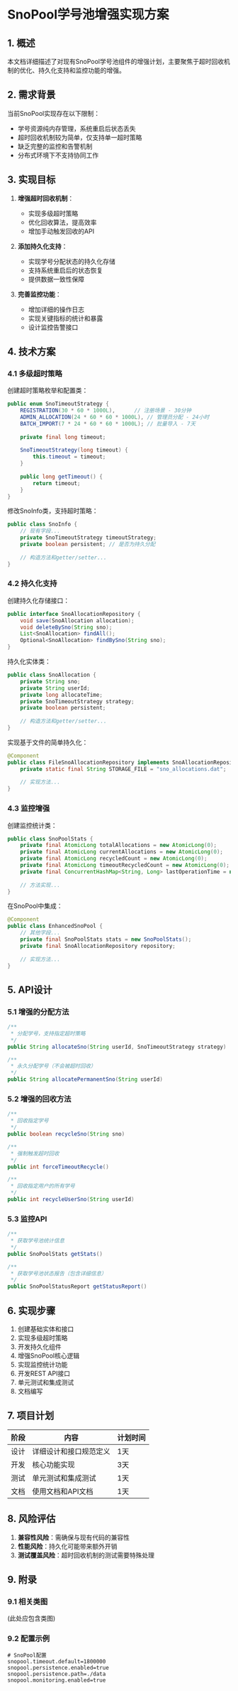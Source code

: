 # SnoPool学号池增强实现方案

## 1. 概述

本文档详细描述了对现有SnoPool学号池组件的增强计划，主要聚焦于超时回收机制的优化、持久化支持和监控功能的增强。

## 2. 需求背景

当前SnoPool实现存在以下限制：

- 学号资源纯内存管理，系统重启后状态丢失
- 超时回收机制较为简单，仅支持单一超时策略
- 缺乏完整的监控和告警机制
- 分布式环境下不支持协同工作

## 3. 实现目标

1. **增强超时回收机制**：
   - 实现多级超时策略
   - 优化回收算法，提高效率
   - 增加手动触发回收的API

2. **添加持久化支持**：
   - 实现学号分配状态的持久化存储
   - 支持系统重启后的状态恢复
   - 提供数据一致性保障

3. **完善监控功能**：
   - 增加详细的操作日志
   - 实现关键指标的统计和暴露
   - 设计监控告警接口

## 4. 技术方案

### 4.1 多级超时策略

创建超时策略枚举和配置类：

```java
public enum SnoTimeoutStrategy {
    REGISTRATION(30 * 60 * 1000L),      // 注册场景 - 30分钟
    ADMIN_ALLOCATION(24 * 60 * 60 * 1000L), // 管理员分配 - 24小时
    BATCH_IMPORT(7 * 24 * 60 * 60 * 1000L); // 批量导入 - 7天
    
    private final long timeout;
    
    SnoTimeoutStrategy(long timeout) {
        this.timeout = timeout;
    }
    
    public long getTimeout() {
        return timeout;
    }
}
```

修改SnoInfo类，支持超时策略：

```java
public class SnoInfo {
    // 现有字段...
    private SnoTimeoutStrategy timeoutStrategy;
    private boolean persistent; // 是否为持久分配
    
    // 构造方法和getter/setter...
}
```

### 4.2 持久化支持

创建持久化存储接口：

```java
public interface SnoAllocationRepository {
    void save(SnoAllocation allocation);
    void deleteBySno(String sno);
    List<SnoAllocation> findAll();
    Optional<SnoAllocation> findBySno(String sno);
}
```

持久化实体类：

```java
public class SnoAllocation {
    private String sno;
    private String userId;
    private long allocateTime;
    private SnoTimeoutStrategy strategy;
    private boolean persistent;
    
    // 构造方法和getter/setter...
}
```

实现基于文件的简单持久化：

```java
@Component
public class FileSnoAllocationRepository implements SnoAllocationRepository {
    private static final String STORAGE_FILE = "sno_allocations.dat";
    
    // 实现方法...
}
```

### 4.3 监控增强

创建监控统计类：

```java
public class SnoPoolStats {
    private final AtomicLong totalAllocations = new AtomicLong(0);
    private final AtomicLong currentAllocations = new AtomicLong(0);
    private final AtomicLong recycledCount = new AtomicLong(0);
    private final AtomicLong timeoutRecycledCount = new AtomicLong(0);
    private final ConcurrentHashMap<String, Long> lastOperationTime = new ConcurrentHashMap<>();
    
    // 方法实现...
}
```

在SnoPool中集成：

```java
@Component
public class EnhancedSnoPool {
    // 其他字段...
    private final SnoPoolStats stats = new SnoPoolStats();
    private final SnoAllocationRepository repository;
    
    // 实现方法...
}
```

## 5. API设计

### 5.1 增强的分配方法

```java
/**
 * 分配学号，支持指定超时策略
 */
public String allocateSno(String userId, SnoTimeoutStrategy strategy)

/**
 * 永久分配学号（不会被超时回收）
 */
public String allocatePermanentSno(String userId)
```

### 5.2 增强的回收方法

```java
/**
 * 回收指定学号
 */
public boolean recycleSno(String sno)

/**
 * 强制触发超时回收
 */
public int forceTimeoutRecycle()

/**
 * 回收指定用户的所有学号
 */
public int recycleUserSno(String userId)
```

### 5.3 监控API

```java
/**
 * 获取学号池统计信息
 */
public SnoPoolStats getStats()

/**
 * 获取学号池状态报告（包含详细信息）
 */
public SnoPoolStatusReport getStatusReport()
```

## 6. 实现步骤

1. 创建基础实体和接口
2. 实现多级超时策略
3. 开发持久化组件
4. 增强SnoPool核心逻辑
5. 实现监控统计功能
6. 开发REST API接口
7. 单元测试和集成测试
8. 文档编写

## 7. 项目计划

| 阶段 | 内容 | 计划时间 |
|-----|------|---------|
| 设计 | 详细设计和接口规范定义 | 1天 |
| 开发 | 核心功能实现 | 3天 |
| 测试 | 单元测试和集成测试 | 1天 |
| 文档 | 使用文档和API文档 | 1天 |

## 8. 风险评估

1. **兼容性风险**：需确保与现有代码的兼容性
2. **性能风险**：持久化可能带来额外开销
3. **测试覆盖风险**：超时回收机制的测试需要特殊处理

## 9. 附录

### 9.1 相关类图

(此处应包含类图)

### 9.2 配置示例

```properties
# SnoPool配置
snopool.timeout.default=1800000
snopool.persistence.enabled=true
snopool.persistence.path=./data
snopool.monitoring.enabled=true
``` 